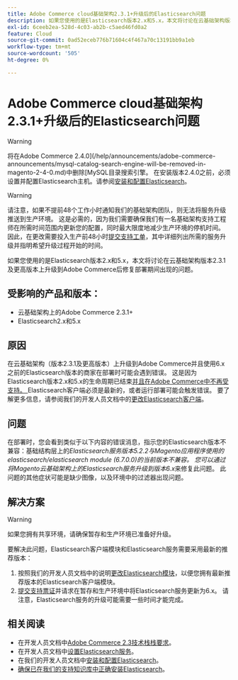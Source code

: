 ```yaml
---
title: Adobe Commerce cloud基础架构2.3.1+升级后的Elasticsearch问题
description: 如果您使用的是Elasticsearch版本2.x和5.x，本文将讨论在云基础架构版本2.3.1及更高版本上升级到Adobe Commerce后修复部署期间出现的问题。
exl-id: 6ceeb2ea-528d-4c03-ab2b-c5aed46fd0a2
feature: Cloud
source-git-commit: 0ad52eceb776b71604c4f467a70c13191bb9a1eb
workflow-type: tm+mt
source-wordcount: '505'
ht-degree: 0%

---
```


# Adobe Commerce cloud基础架构2.3.1+升级后的Elasticsearch问题

>[!WARNING]
>
>将在Adobe Commerce 2.4.0](/help/announcements/adobe-commerce-announcements/mysql-catalog-search-engine-will-be-removed-in-magento-2-4-0.md)中删除[MySQL目录搜索引擎。 在安装版本2.4.0之前，必须设置并配置Elasticsearch主机。请参阅[安装和配置Elasticsearch](https://devdocs.magento.com/guides/v2.3/config-guide/elasticsearch/es-overview.html)。

>[!WARNING]
>
>请注意，如果不提前48个工作小时通知我们的基础架构团队，则无法将服务升级推送到生产环境。 这是必需的，因为我们需要确保我们有一名基础架构支持工程师在所需时间范围内更新您的配置，同时最大限度地减少生产环境的停机时间。 因此，在更改需要投入生产前48小时[提交支持工单](/help/help-center-guide/help-center/magento-help-center-user-guide.md#submit-ticket)，其中详细列出所需的服务升级并指明希望升级过程开始的时间。

如果您使用的是Elasticsearch版本2.x和5.x，本文将讨论在云基础架构版本2.3.1及更高版本上升级到Adobe Commerce后修复部署期间出现的问题。

## 受影响的产品和版本：

* 云基础架构上的Adobe Commerce 2.3.1+
* Elasticsearch2.x和5.x

## 原因

在云基础架构（版本2.3.1及更高版本）上升级到Adobe Commerce并且使用6.x之前的Elasticsearch版本的商家在部署时可能会遇到错误。 这是因为Elasticsearch版本2.x和5.x的生命周期已结束[并且在Adobe Commerce中不再受支持。 ](https://www.elastic.co/support/eol)Elasticsearch客户端必须是最新的，或者运行部署可能会触发错误。 要了解更多信息，请参阅我们的开发人员文档中的[更改Elasticsearch客户端](https://devdocs.magento.com/guides/v2.3/config-guide/elasticsearch/es-downgrade.html)。

## 问题

在部署时，您会看到类似于以下内容的错误消息，指示您的Elasticsearch版本不兼容：基础结构层上的&#x200B;*Elasticsearch服务版本5.2.2与Magento应用程序使用的elasticsearch/elasticsearch module (6.7.0.0)的当前版本不兼容。* *您可以通过将Magento云基础架构上的Elasticsearch服务升级到版本6.x*&#x200B;来修复此问题。 此问题的其他症状可能是缺少图像，以及环境中的过滤器出现问题。

## 解决方案

>[!WARNING]
>
>如果您拥有共享环境，请确保暂存和生产环境已准备好升级。

要解决此问题，Elasticsearch客户端模块和Elasticsearch服务需要采用最新的推荐版本：

1. 按照我们的开发人员文档中的说明[更改Elasticsearch模块](https://devdocs.magento.com/guides/v2.3/config-guide/elasticsearch/es-downgrade.html)，以便您拥有最新推荐版本的Elasticsearch客户端模块。
1. [提交支持票证](/help/help-center-guide/help-center/magento-help-center-user-guide.md#submit-ticket)并请求在暂存和生产环境中将Elasticsearch服务更新为6.x。 请注意，Elasticsearch服务的升级可能需要一些时间才能完成。

## 相关阅读

* 在开发人员文档中[Adobe Commerce 2.3技术栈栈要求](https://devdocs.magento.com/guides/v2.3/install-gde/system-requirements-tech.html)。
* 在开发人员文档中[设置Elasticsearch服务](https://devdocs.magento.com/cloud/project/project-conf-files_services-elastic.html)。
* 在我们的开发人员文档中[安装和配置Elasticsearch](https://devdocs.magento.com/guides/v2.3/config-guide/elasticsearch/es-overview.html)。
* [确保已在我们的支持知识库中正确安装Elasticsearch](/help/troubleshooting/elasticsearch/ensure-elasticsearch-is-installed-properly.md)。
